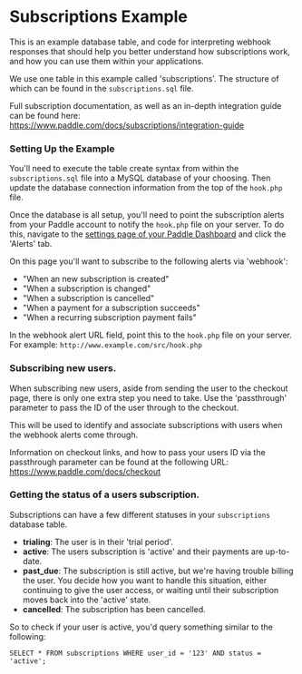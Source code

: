 # Subscriptions Example

This is an example database table, and code for interpreting webhook responses that should help you better understand how subscriptions work, and how you can use them within your applications.

We use one table in this example called 'subscriptions'. The structure of which can be found in the `subscriptions.sql` file.

Full subscription documentation, as well as an in-depth integration guide can be found here:
<https://www.paddle.com/docs/subscriptions/integration-guide>


### Setting Up the Example

You'll need to execute the table create syntax from within the `subscriptions.sql` file into a MySQL database of your choosing. Then update the database connection information from the top of the `hook.php` file.

Once the database is all setup, you'll need to point the subscription alerts from your Paddle account to notify the `hook.php` file on your server. To do this, navigate to the [settings page of your Paddle Dashboard](https://vendors.paddle.com/account) and click the 'Alerts' tab.

On this page you'll want to subscribe to the following alerts via 'webhook':

* "When an new subscription is created"
* "When a subscription is changed"
* "When a subscription is cancelled"
* "When a payment for a subscription succeeds"
* "When a recurring subscription payment fails"

In the webhook alert URL field, point this to the `hook.php` file on your server. For example: `http://www.example.com/src/hook.php`


### Subscribing new users.

When subscribing new users, aside from sending the user to the checkout page, there is only one extra step you need to take. Use the 'passthrough' parameter to pass the ID of the user through to the checkout.

This will be used to identify and associate subscriptions with users when the webhook alerts come through.

Information on checkout links, and how to pass your users ID via the passthrough parameter can be found at the following URL:
<https://www.paddle.com/docs/checkout>


### Getting the status of a users subscription.

Subscriptions can have a few different statuses in your `subscriptions` database table.

* **trialing**: The user is in their 'trial period'.
* **active**: The users subscription is 'active' and their payments are up-to-date.
* **past_due**: The subscription is still active, but we're having trouble billing the user. You decide how you want to handle this situation, either continuing to give the user access, or waiting until their subscription moves back into the 'active' state.
* **cancelled**: The subscription has been cancelled.

So to check if your user is active, you'd query something similar to the following:
```
SELECT * FROM subscriptions WHERE user_id = '123' AND status = 'active';
```